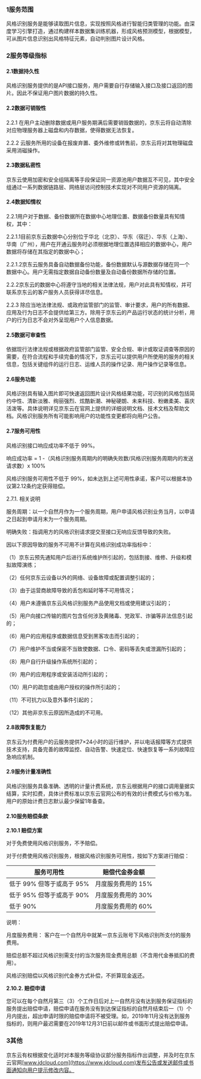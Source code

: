 ### 1服务范围

风格识别服务是能够读取图片信息，实现按照风格进行智能归类管理的功能。由深度学习引擎打造，通过构建样本数据集训练机器，形成风格预测模型，根据模型，可从图片信息识别出风格特征元素，自动判别图片设计风格。

### 2服务等级指标

#### 2.1数据持久性

风格识别服务提供的是API接口服务，用户需要自行存储输入接口及接口返回的图片。因此不保证用户图片数据的持久性。

#### 2.2数据可销毁性

2.2.1 在用户主动删除数据或用户服务期满后需要销毁数据的，京东云将自动清除对应物理服务器上磁盘和内存数据，使得数据无法恢复。

2.2.2 云服务所用的设备在报废弃置、委外维修或转售前，京东云将对其物理磁盘采用消磁操作。

#### 2.3数据私密性

京东云使用加密和安全组隔离等手段保证同一资源池用户数据互不可见，其中安全组通过一系列数据链路层、网络层访问控制技术实现对不同用户资源的隔离。

#### 2.4数据知情权

2.2.1用户对于数据、备份数据所在数据中心地理位置、数据备份数量具有知情权，其中：

2.2.1.1目前京东云数据中心分别位于华北（北京）、华东（宿迁）、华东（上海）、华南（广州），用户在开通云服务时必须根据地理位置选择相应的数据中心，用户数据将存储在其指定的数据中心；

2.2.1.2京东云服务具备自动数据备份功能，备份数据默认与源数据存储在同一个数据中心。用户无需指定数据自动备份数量及自动备份数据所存储的位置。

2.2.2京东云的数据中心将遵守当地的相关法律法规，用户对此具有知情权，并可联系京东云的客户服务人员获得详尽信息。

2.2.3 除应当地法律法规、或政府监管部门的监管、审计要求，用户的所有数据、应用及行为日志不会提供给第三方。除用于京东云的产品运行状态的统计分析，用户的行为日志不会对外呈现用户个人信息数据。

#### 2.5数据可审查性

依据现行法律法规或根据政府监管部门监管、安全合规、审计或取证调查等原因的需要，在符合流程和手续完备的情况下，京东云可以提供用户所使用的服务的相关信息，包括关键组件的运行日志、运维人员的操作记录、用户操作记录等信息。

#### 2.6服务功能

风格识别具有输入图片即可快速返回图片设计风格结果功能，可识别的风格包括简约中性、清新淡雅、绚丽强烈、炫酷新潮、神秘硬朗、未来科技、粉嫩柔美、喜庆活泼等。具体说明详见京东云在官网上提供的详细说明文档、技术文档及帮助文档。风格识别服务所有可能影响用户的功能性变更都将向用户公告。

#### 2.7服务可用性

风格识别接口响应成功率不低于 99%。

响应成功率 = 1 -（风格识别服务周期内的明确失败数/风格识别服务周期内的发送请求数）x 100%

风格识别服务可用性不低于 99%，如未达到上述可用性承诺，客户可以根据本协议第2.12条约定获得赔偿。

2.7.1. 相关说明

服务周期：以一个自然月作为一个服务周期，用户申请风格识别业务当月，以申请之日起到申请月末为一个服务周期。

明确失败：指调用方的风格识别请求提交至接口无响应反馈导致的失败。

因以下原因导致的服务不可用不计算在风格识别成功率指标中：

（1）京东云预先通知用户后进行系统维护所引起的，包括割接、维修、升级和模拟故障演练；

（2）任何京东云设备以外的网络、设备故障或配置调整引起的；

（3）由于运营商故障导致的丢包和延时等不可用情况；

（4）用户未遵循京东云风格识别服务产品使用文档或使用建议引起的；

（5）用户向接口传输的图片包含任何涉及黄赌毒、党政军、诈骗等非法信息引起的；

（6）用户的应用程序或数据信息受到黑客攻击而引起的；

（7）用户维护不当或保密不当致使数据、口令、密码等丢失或泄漏所引起的；

（8）用户自行升级操作系统所引起的；

（9）用户的应用程序或安装活动所引起的；

（10）用户的疏忽或由用户授权的操作所引起的；

（11）不可抗力以及意外事件引起的；

（12）其他非京东云原因所造成的不可用。

#### 2.8故障恢复能力

京东云为付费用户的云服务提供7×24小时的运行维护，并以电话报障等方式提供技术支持，具备完善的故障监控、自动告警、快速定位、快速恢复等一系列故障应急响应机制。

#### 2.9服务计量准确性

风格识别服务具备准确、透明的计量计费系统，京东云根据用户的接口调用量据实结算，实时扣费，具体计费标准以京东云官网公布的有效的计费模式与价格为准。用户的原始计费日志默认最少保留1年备查。

#### 2.10服务赔偿条款

**2.10.1 赔偿方案**

对于免费使用风格识别服务，不予赔偿。

对于付费使用风格识别服务，根据风格识别服务可用性，按如下方案进行赔偿：

| 服务可用性                | 赔偿代金券金额     |
| ------------------------- | ------------------ |
| 低于 99% 但等于或高于 95% | 月度服务费用的 15% |
| 低于 95% 但等于或高于 90% | 月度服务费用的 30% |
| 低于 90%                  | 月度服务费用的 60% |

说明：

月度服务费用： 客户在一个自然月中就某一京东云账号下风格识别所支付的服务费用。

赔偿总额不超过风格识别需支付的当次服务现金费用总额（不含用代金券抵扣的费用）。

风格识别赔偿以风格识别代金券方式补偿，不折算现金返还。

**2.10.2. 赔偿申请**

您可以在每个自然月第三（3）个工作日后对上一自然月没有达到服务保证指标的服务提出赔偿申请，赔偿申请在服务没有到达保证指标的自然月结束后一（1）个月内提出，超出申请时限的赔偿申请将不被受理。如，2019年11月没有达到服务指标的，则用户最迟需要在2019年12月31日前以邮件或书面形式提出赔偿申请。

### 3其他

京东云有权根据变化适时对本服务等级协议部分服务指标作出调整，并及时在京东云官网[www.jdcloud.com](https://www.jdcloud.com)发布公告或发送邮件或书面通知向用户提示修改内容。
